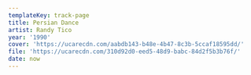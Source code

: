 ```yaml
---
templateKey: track-page
title: Persian Dance
artist: Randy Tico
year: '1990'
cover: 'https://ucarecdn.com/aabdb143-b48e-4b47-8c3b-5ccaf18595dd/'
file: 'https://ucarecdn.com/310d92d0-eed5-48d9-babc-84d2f5b3b76f/'
date: now
---
```


